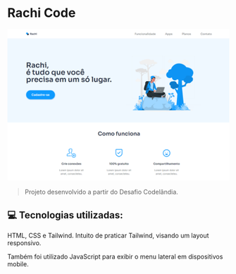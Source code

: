 # Rachi Code

![Tela de login](https://github.com/fernandaveit/rachi-code/blob/main/img_readme.png)

> Projeto desenvolvido a partir do Desafio Codelândia. 

## 💻 Tecnologias utilizadas:
HTML, CSS e Tailwind.
Intuito de praticar Tailwind, visando um layout responsivo.

Também foi utilizado JavaScript para exibir o menu lateral em dispositivos mobile.